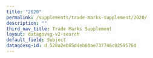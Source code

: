 ```yaml
---
title: "2020"
permalink: /supplements/trade-marks-supplement/2020/
description: ""
third_nav_title: Trade Marks Supplement
layout: datagovsg-v2-search
default_field: Subject
datagovsg-id: d_528a2eb85d4eb60ae737746c0259576d
---
```

